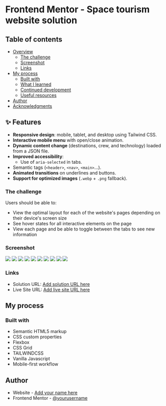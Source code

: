 # Frontend Mentor - Space tourism website solution


## Table of contents

- [Overview](#overview)
  - [The challenge](#the-challenge)
  - [Screenshot](#screenshot)
  - [Links](#links)
- [My process](#my-process)
  - [Built with](#built-with)
  - [What I learned](#what-i-learned)
  - [Continued development](#continued-development)
  - [Useful resources](#useful-resources)
- [Author](#author)
- [Acknowledgments](#acknowledgments)

 ## ✨ Features

- **Responsive design**: mobile, tablet, and desktop using Tailwind CSS.
- **Interactive mobile menu** with open/close animation.
- **Dynamic content change** (destinations, crew, and technology) loaded from a JSON file.  
- **Improved accessibility**:
  - Use of `aria-selected` in tabs.
- Semantic tags (`<header>`, `<nav>`, `<main>`...).  
- **Animated transitions** on underlines and buttons.
- **Support for optimized images** (`.webp` + `.png` fallback).

### The challenge

Users should be able to:

- View the optimal layout for each of the website's pages depending on their device's screen size
- See hover states for all interactive elements on the page
- View each page and be able to toggle between the tabs to see new information

### Screenshot

![](./screenshot01.jpeg)
![](./screenshot02.jpeg)
![](./screenshot03.jpeg)
![](./screenshot04.jpeg)
![](./screenshot05.jpeg)
![](./screenshot06.jpeg)
![](./screenshot07.jpeg)
![](./screenshot08.jpeg)
![](./screenshot09.jpeg)
![](./screenshot10.jpeg)

### Links

- Solution URL: [Add solution URL here](https://your-solution-url.com)
- Live Site URL: [Add live site URL here](https://rf1303.github.io/Space-Tourism-Website/)

## My process

### Built with

- Semantic HTML5 markup
- CSS custom properties
- Flexbox
- CSS Grid
- TAILWINDCSS
- Vanilla Javascript
- Mobile-first workflow


## Author

- Website - [Add your name here](https://www.your-site.com)
- Frontend Mentor - [@yourusername](https://www.frontendmentor.io/profile/yourusername)
